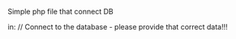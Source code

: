 Simple php file that connect DB

in: // Connect to the database - please provide that correct data!!!

